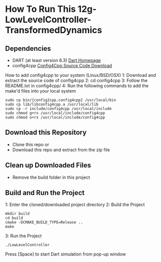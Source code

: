# How To Run This 12g-LowLevelController-TransformedDynamics

## Dependencies

- DART (at least version 6.3)
 [Dart Homepage](https://dartsim.github.io)
- config4cpp
 [Config4Cpp Source Code Download](https://config4star.org/#main-source-code)
  
 How to add config4cpp to your system (Linux/BSD/OSX)
  1: Download and extract the source code of config4cpp
  2: cd config4cpp
  3: Follow the README.txt in config4cpp/
  4: Run the following commands to add the make'd files into your local system
		
    sudo cp bin/{config2cpp,config4cpp} /usr/local/bin
    sudo cp lib/libconfig4cpp.a /usr/local/lib
    sudo cp -r include/config4cpp /usr/local/include
    sudo chmod g+rx /usr/local/include/config4cpp
    sudo chmod o+rx /usr/local/include/config4cpp

## Download this Repository
 - Clone this repo
 or
 - Download this repo and extract from the zip file

## Clean up Downloaded Files

 - Remove the build folder in this project

## Build and Run the Project

 1: Enter the cloned/downloaded project directory
 2: Build the Project
 
	mkdir build
    cd build
    cmake -DCMAKE_BUILD_TYPE=Release ..
    make
    
 3: Run the Project

    ./LowLevelController
   Press [Space] to start Dart simulation from pop-up window
